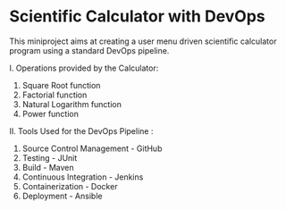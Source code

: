 # Scientific Calculator with DevOps
This miniproject aims at creating a user menu driven scientific calculator program using a standard DevOps pipeline.

I. Operations provided by the Calculator:

1. Square Root function 
2. Factorial function 
3. Natural Logarithm function
4. Power function

II. Tools Used for the DevOps Pipeline :

1. Source Control Management - GitHub
2. Testing - JUnit
3. Build - Maven
4. Continuous Integration - Jenkins
5. Containerization - Docker
6. Deployment - Ansible



